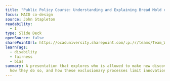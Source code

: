 ```yaml
---
title: "Public Policy Course: Understanding and Explaining Bread Mold on a Yak"
focus: MAID co-design
source: John Stapleton
readability:
  - I
type: Slide Deck
openSource: false
sharePointUrl: https://ocaduniversity.sharepoint.com/:p:/r/teams/Team_WeCount/Shared%20Documents/Resources%20and%20Tools/Literature%20(curated)/Public%20Policy%20Course%20-%20Understanding%20and%20Explaining%20Bread%20Mold%20on%20a%20Yak.pptx?d=wdb415aaea335477aadf2ddf9b4bf5d32&csf=1&web=1&e=3OA0Si
learnTags:
  - disability
  - fairness
  - bias
summary: A presentation that explores who is allowed to make new discoveries,
  how they do so, and how these exclusionary processes limit innovation.
---
```

